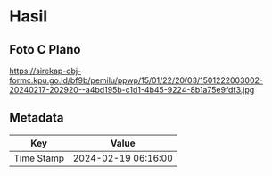 # Hasil

## Foto C Plano

https://sirekap-obj-formc.kpu.go.id/bf9b/pemilu/ppwp/15/01/22/20/03/1501222003002-20240217-202920--a4bd195b-c1d1-4b45-9224-8b1a75e9fdf3.jpg


## Metadata

| Key        | Value               |
| ---------- | ------------------- |
| Time Stamp | 2024-02-19 06:16:00 |



